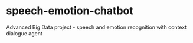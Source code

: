 # speech-emotion-chatbot
Advanced Big Data project - speech and emotion recognition with context dialogue agent
